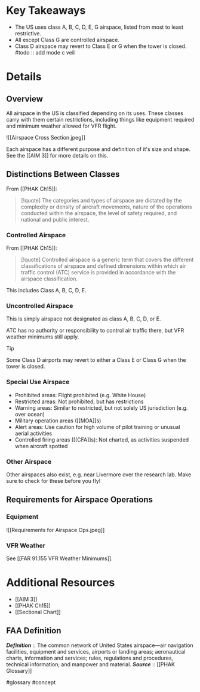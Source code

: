 # Key Takeaways
- The US uses class A, B, C, D, E, G airspace, listed from most to least restrictive.
- All except Class G are controlled airspace.
- Class D airspace may revert to Class E or G when the tower is closed.
#todo :: add mode c veil

# Details
## Overview
All airspace in the US is classified depending on its uses. These classes carry with them certain restrictions, including things like equipment required and minimum weather allowed for VFR flight.

![[Airspace Cross Section.jpeg]]

Each airspace has a different purpose and definition of it's size and shape. See the [[AIM 3]] for more details on this.

## Distinctions Between Classes
From [[PHAK Ch15]]:
> [!quote]
> The categories and types of airspace are dictated by the complexity or density of aircraft movements, nature of the operations conducted within the airspace, the level of safety required, and national and public interest.

### Controlled Airspace
From [[PHAK Ch15]]:
> [!quote]
> Controlled airspace is a generic term that covers the different classifications of airspace and defined dimensions within which air traffic control (ATC) service is provided in accordance with the airspace classification.

This includes Class A, B, C, D, E.

### Uncontrolled Airspace
This is simply airspace not designated as class A, B, C, D, or E.

ATC has no authority or responsibility to control air traffic there, but VFR weather minimums still apply.

> [!tip]
> Some Class D airports may revert to either a Class E or Class G when the tower is closed.

### Special Use Airspace
- Prohibited areas: Flight prohibited (e.g. White House)
- Restricted areas: Not prohibited, but has restrictions
- Warning areas: Similar to restricted, but not solely US jurisdiction (e.g. over ocean)
- Military operation areas ([[MOA]]s)
- Alert areas: Use caution for high volume of pilot training or unusual aerial activities
- Controlled firing areas ([[CFA]]s): Not charted, as activities suspended when aircraft spotted

### Other Airspace
Other airspaces also exist, e.g. near Livermore over the research lab. Make sure to check for these before you fly!

## Requirements for Airspace Operations
### Equipment
![[Requirements for Airspace Ops.jpeg]]

### VFR Weather
See [[FAR 91.155 VFR Weather Minimums]].

# Additional Resources
- [[AIM 3]]
- [[PHAK Ch15]]
- [[Sectional Chart]]

## FAA Definition
***Definition***    :: The common network of United States airspace—air navigation facilities, equipment and services, airports or landing areas; aeronautical charts, information and services; rules, regulations and procedures, technical information; and manpower and material.
***Source***         :: [[PHAK Glossary]]

#glossary #concept